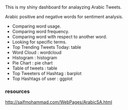 This is my shiny dashboard for analayzing Arabic Tweets.


Arabic positive and negative words for sentiment analysis.
- Comparing word usage.
- Comparing word frequency.
- Comparing word with respect to another word.
- Looking for specific terms.
- Top Trending Tweets Today: table
- Word Cloud : wordcloud
- Histogram : histogram
- Pie Chart : pie chart
- Table of tweets : table
- Top Tweeters of Hashtag : barplot
- Top Hashtags of user : ggplot


### resources

http://saifmohammad.com/WebPages/ArabicSA.html
